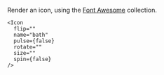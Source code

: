 Render an icon, using the [Font Awesome](http://fontawesome.io/) collection.

    <Icon
      flip=""
      name="bath"
      pulse={false}
      rotate=""
      size=""
      spin={false}
    />